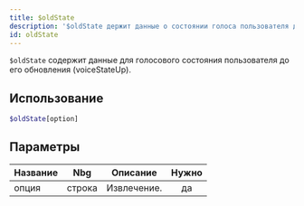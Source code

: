 ```yaml
---
title: $oldState
description: '$oldState держит данные о состоянии голоса пользователя до его обновления (Voice eStateUp).'
id: oldState
---
```


`$oldState` содержит данные для голосового состояния пользователя до его обновления (voiceStateUp).

## Использование

```php
$oldState[option]
```

## Параметры

| Название | Nbg    | Описание    | Нужно |
| -------- | ------ | ----------- |:-----:|
| опция    | строка | Извлечение. |  да   |